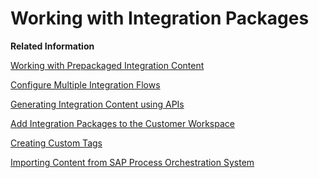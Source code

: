 <!-- loio45423ba590094233a4c82f94390df096 -->

# Working with Integration Packages

**Related Information**  


 <?sap-ot O2O class="- topic/link " href="8b1dc704e3994059aa8bc3cff8186a2c.xml" text="" desc="" xtrc="link:1" xtrf="file:/home/builder/src/dita-all/cdo1688560638547/loio3268cb35959d4b368fb49de861bfe8a1_en-US/src/content/localization/en-us/45423ba590094233a4c82f94390df096.xml" ?> 

[Working with Prepackaged Integration Content](working-with-prepackaged-integration-content-bd2ed3e.md "")

[Configure Multiple Integration Flows](configure-multiple-integration-flows-99ba8ed.md "You use this feature to configure parameters of multiple integration flows. You can save and deploy all from a single window with minimal effort.")

[Generating Integration Content using APIs](generating-integration-content-using-apis-6922c86.md "Use APIs to generate integration flows.")

[Add Integration Packages to the Customer Workspace](add-integration-packages-to-the-customer-workspace-ae1b98a.md)

[Creating Custom Tags](creating-custom-tags-71c0448.md "You can maintain custom attributes in your editable integration packages.")

[Importing Content from SAP Process Orchestration System](../IntegrationSettings/importing-content-from-sap-process-orchestration-system-53db5fb.md "Import content from an SAP Process Orchestration system and reuse in the cloud world.")

